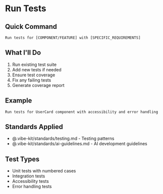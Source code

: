 # Run Tests

## Quick Command

```
Run tests for [COMPONENT/FEATURE] with [SPECIFIC_REQUIREMENTS]
```

## What I'll Do

1. Run existing test suite
2. Add new tests if needed
3. Ensure test coverage
4. Fix any failing tests
5. Generate coverage report

## Example

```
Run tests for UserCard component with accessibility and error handling
```

## Standards Applied

- @.vibe-kit/standards/testing.md - Testing patterns
- @.vibe-kit/standards/ai-guidelines.md - AI development guidelines

## Test Types

- Unit tests with numbered cases
- Integration tests
- Accessibility tests
- Error handling tests
